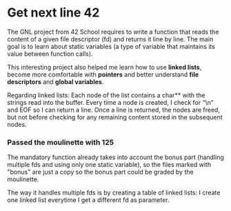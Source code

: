 # Get next line 42
The GNL project from 42 School requires to write a function that reads the content of a given file descriptor (fd) and returns it line by line.
The main goal is to learn about static variables (a type of variable that maintains its value between function calls).

This interesting project also helped me learn how to use **linked lists**, become more comfortable with **pointers** and better understand **file descriptors** and **global variables**.

Regarding linked lists: Each node of the list contains a char** with the strings read into the buffer. 
Every time a node is created, I check for “\n” and EOF so I can return a line. 
Once a line is returned, the nodes are freed, but not before checking for any remaining content stored in the subsequent nodes.

### Passed the moulinette with 125
The mandatory function already takes into account the bonus part (handling multiple fds and using only one static variable), so the files marked with "bonus" are just a copy so the bonus part could be graded by the moulinette. 

The way it handles multiple fds is by creating a table of linked lists: I create one linked list everytime I get a different fd as parameter.
